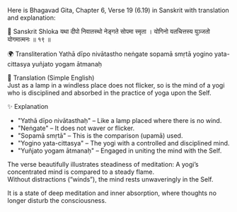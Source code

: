 Here is Bhagavad Gita, Chapter 6, Verse 19 (6.19) in Sanskrit with translation and explanation:

📜 Sanskrit Shloka
यथा दीपो निवातस्थो नेङ्गते सोपमा स्मृता ।
योगिनो यतचित्तस्य युञ्जतो योगमात्मनः ॥ १९ ॥

🌍 Transliteration
Yathā dīpo nivātastho neṅgate sopamā smṛtā
yogino yata-cittasya yuñjato yogam ātmanaḥ

📖 Translation (Simple English)     
Just as a lamp in a windless place does not flicker, so is the mind of a yogi who is disciplined and absorbed in the practice of yoga upon the Self.

✨ Explanation
- "Yathā dīpo nivātasthaḥ" – Like a lamp placed where there is no wind.   
- "Neṅgate" – It does not waver or flicker.
- "Sopamā smṛtā" – This is the comparison (upamā) used.
- "Yogino yata-cittasya" – The yogi with a controlled and disciplined mind.
- "Yuñjato yogam ātmanaḥ" – Engaged in uniting the mind with the Self.

The verse beautifully illustrates steadiness of meditation:
A yogi’s concentrated mind is compared to a steady flame.   
Without distractions (“winds”), the mind rests unwaveringly in the Self.   

It is a state of deep meditation and inner absorption, where thoughts no longer disturb the consciousness.
